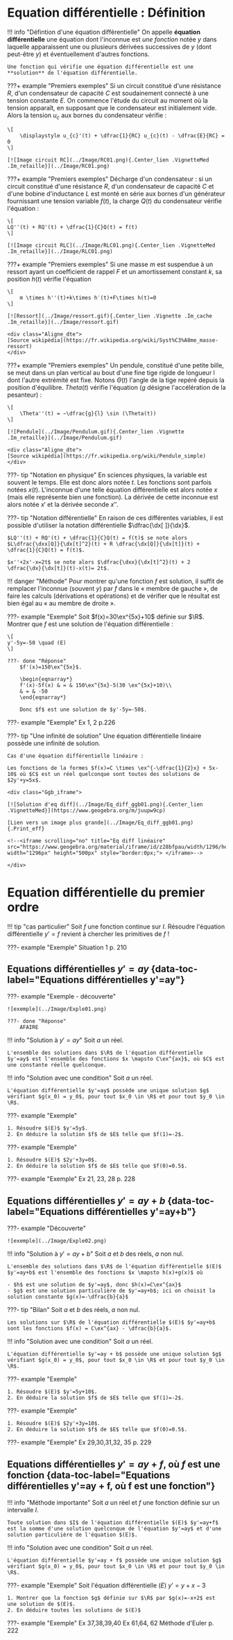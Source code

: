 # Equation différentielle : Définition


!!! info "Défintion d'une équation différentielle"
    On appelle **équation différentielle** une équation dont l'inconnue est *une fonction* notée $y$ dans laquelle apparaissent une ou plusieurs dérivées successives de $y$ (dont peut-être $y$) et éventuellement d'autres fonctions.

    Une fonction qui vérifie une équation différentielle est une **solution** de l'équation différentielle.

???+ example "Premiers exemples"
    Si un circuit constitué d'une résistance $R$, d'un condensateur de capacité $C$ est soudainement connecté à une tension constante $E$. On commence l'étude du circuit au moment où la tension apparaît, en supposant que le condensateur est initialement vide. Alors la tension $u_c$ aux bornes du condensateur vérifie :

    \[
        \displaystyle u_{c}'(t) + \dfrac{1}{RC} u_{c}(t) - \dfrac{E}{RC} = 0
    \]

    [![Image circuit RC](../Image/RC01.png){.Center_lien .VignetteMed .Im_retaille}](../Image/RC01.png)
    
???+ example "Premiers exemples"
    Décharge d'un condensateur : si un circuit constitué d'une résistance $R$, d'un condensateur de capacité $C$ et d'une bobine d'inductance $L$ est monté en série aux bornes d'un générateur fournissant une tension variable $f(t)$, la charge $Q(t)$ du condensateur vérifie l'équation :

    \[
    LQ''(t) + RQ'(t) + \dfrac{1}{C}Q(t) = f(t)
    \]
    
    [![Image circuit RLC](../Image/RLC01.png){.Center_lien .VignetteMed .Im_retaille}](../Image/RLC01.png)

???+ example "Premiers exemples"
    Si une masse $m$ est suspendue à un ressort ayant un coefficient de rappel $F$ et un amortissement constant $k$, sa position $h(t)$ vérifie l'équation

    \[
        m \times h''(t)+k\times h′(t)+F\times h(t)=0
    \]

    [![Ressort](../Image/ressort.gif){.Center_lien .Vignette .Im_cache .Im_retaille}](../Image/ressort.gif)

    <div class="Aligne_dte">
    [Source wikipédia](https://fr.wikipedia.org/wiki/Syst%C3%A8me_masse-ressort)
    </div>

???+ example "Premiers exemples"
    Un pendule, constitué d'une petite bille, se meut dans un plan vertical au bout d'une fine tige rigide de longueur l dont l'autre extrémité est fixe. Notons $\Theta(t)$ l'angle de la tige repéré depuis la position d'équilibre. $Theta(t)$ vérifie l'équation ($g$ désigne l'accélération de la pesanteur) :

    \[
        \Theta''(t) = −\dfrac{g}{l} \sin⁡ (\Theta(t)) 
    \]

    [![Pendule](../Image/Pendulum.gif){.Center_lien .Vignette .Im_retaille}](../Image/Pendulum.gif)

    <div class="Aligne_dte">
    [Source wikipédia](https://fr.wikipedia.org/wiki/Pendule_simple)
    </div>
    


???- tip "Notation en physique"
    En sciences physiques, la variable est souvent le temps. Elle est donc alors notée $t$. Les fonctions sont parfois notées $x(t)$. L'inconnue d'une telle équation différentielle est alors notée $x$ (mais elle représente bien une fonction). La dérivée de cette inconnue est alors notée $x'$ et la dérivée seconde $x''$.

???- tip "Notation différentielle"
    En raison de ces différentes variables, il est possible d'utiliser la notation différentielle $\dfrac{\dx[ ]}{\dx}$.
    
    $LQ''(t) + RQ'(t) + \dfrac{1}{C}Q(t) = f(t)$ se note alors $L\dfrac{\dxx[Q]}{\dx[t]^2}(t) + R \dfrac{\dx[Q]}{\dx[t]}(t) + \dfrac{1}{C}Q(t) = f(t)$.
    
    $x''+2x'-x=2t$ se note alors $\dfrac{\dxx}{\dx[t]^2}(t) + 2 \dfrac{\dx}{\dx[t]}(t)-x(t)= 2t$.

!!! danger "Méthode"
    Pour montrer qu'une fonction $f$ est solution, il suffit de remplacer l'inconnue (souvent $y$) par $f$ dans le &laquo; membre de gauche &raquo;, de faire les calculs (dérivations et opérations) et de vérifier que le résultat est bien égal au &laquo; au membre de droite &raquo;.

???- example "Exemple"
    Soit $f(x)=30\ex^{5x}+10$ définie sur $\R$. Montrer que $f$ est une solution de l'équation différentielle :
    
    \[
    y'-5y=-50 \quad (E)
    \]

    ???- done "Réponse"
        $f'(x)=150\ex^{5x}$.
        
        \begin{eqnarray*}
        f'(x)-5f(x) & = & 150\ex^{5x}-5(30 \ex^{5x}+10)\\
        & = & -50
        \end{eqnarray*}
        
        Donc $f$ est une solution de $y'-5y=-50$.

???- example "Exemple"
    Ex 1, 2 p.226


<!--
\begin{exple}[Pour aller plus loin]
\begin{enumerate}
\item Soit $f(x)=\cos \left( 3x +\dfrac{\pi}{6} \right)$. Montrer que $f$ est une solution de l'équation différentielle :
\[ y'' + 9y=0 \]
\item Soit $g(x)=2\cos (3x)- 5\sin (3x)$. Montrer que $g$ est une solution de l'équation différentielle :
\[ y'' + 9y=0 \]
\end{enumerate}
\end{exple}

\begin{Solub}
\begin{enumerate}
\item $f'(x) = -3\sin \left( 3x +\dfrac{\pi}{6} \right)$ et $f''(x)=-9\cos \left( 3x +\dfrac{\pi}{6} \right)$
\begin{eqnarray*}
f''(x)+9f(x) & = & -9\cos \left( 3x +\dfrac{\pi}{6} \right) + 9 \times \cos \left( 3x +\dfrac{\pi}{6} \right)\\
 & = & 0
\end{eqnarray*}
Donc $f$ est une solution de $y''+9y=0$.
\item $g'(x)=-6\sin(3x)-15\cos (3x)$ et $g''(x)=-18\cos(3x)+45\sin (3x)$.
\begin{eqnarray*}
g''(x)+9g(x) & = & -18\cos(3x)+45\sin (3x) + 9\left( 2\cos (3x)- 5\sin (3x) \right) \\
& = & 0
\end{eqnarray*}
Donc $g$ est une solution de $y''+9y=0$.
\end{enumerate}
\end{Solub}-->


???- tip "Une infinité de solution"
    Une équation différentielle linéaire possède une infinité de solution.

    Cas d'une équation différentielle linéaire :

    Les fonctions de la formes $f(x)=C \times \ex^{-\dfrac{1}{2}x} + 5x-10$ où $C$ est un réel quelconque sont toutes des solutions de $2y'+y=5x$.

    <div class="Ggb_iframe">
    
    [![Solution d'eq diff](../Image/Eq_diff_ggb01.png){.Center_lien .VignetteMed}](https://www.geogebra.org/m/juupw9cp)

    [Lien vers un image plus grande](../Image/Eq_diff_ggb01.png){.Print_eff}

    <!--<iframe scrolling="no" title="Eq diff linéaire" src="https://www.geogebra.org/material/iframe/id/z28bfpau/width/1296/height/500/border/888888/sfsb/true/smb/false/stb/false/stbh/false/ai/false/asb/false/sri/false/rc/false/ld/false/sdz/false/ctl/false" width="1296px" height="500px" style="border:0px;"> </iframe>-->

    </div>

# Equation différentielle du premier ordre

!!! tip "cas particulier"
    Soit $f$ une fonction continue sur $I$. Résoudre l'équation différentielle $y'=f$ revient à chercher les primitives de $f$ ! 

???- example "Exemple"
    Situation 1 p. 210


## Equations différentielles $y'=ay$ {data-toc-label="Equations différentielles y'=ay"}

???- example "Exemple - découverte"

    ![exemple](../Image/Exple01.png)

    ???- done "Réponse"
        AFAIRE

!!! info "Solution à $y'=ay$"
    Soit $a$ un réel.
    
    L'ensemble des solutions dans $\R$ de l'équation différentielle $y'=ay$ est l'ensemble des fonctions $x \mapsto C\ex^{ax}$, où $C$ est une constante réelle quelconque.

!!! info "Solution avec une condition"
    Soit $a$ un réel.
    
    L'équation différentielle $y'=ay$ possède une unique solution $g$ vérifiant $g(x_0) = y_0$, pour tout $x_0 \in \R$ et pour tout $y_0 \in \R$.
    


???- example "Exemple"

    1. Résoudre $(E)$ $y'=5y$.
    2. En déduire la solution $f$ de $E$ telle que $f(1)=-2$.


???- example "Exemple"
    
    1. Résoudre $(E)$ $2y'+3y=0$.
    2. En déduire la solution $f$ de $E$ telle que $f(0)=0.5$.

???- example "Exemple"
    Ex 21, 23, 28 p. 228

## Equations différentielles $y'=ay+b$ {data-toc-label="Equations différentielles y'=ay+b"}


???- example "Découverte"

    ![exemple](../Image/Exple02.png)


!!! info "Solution à $y'=ay+b$"
    Soit $a$ et $b$ des réels, $a$ non nul.
    
    L'ensemble des solutions dans $\R$ de l'équation différentielle $(E)$ $y'=ay+b$ est l'ensemble des fonctions $x \mapsto h(x)+g(x)$ où 
    
    - $h$ est une solution de $y'=ay$, donc $h(x)=C\ex^{ax}$
    - $g$ est une solution particulière de $y'=ay+b$; ici on choisit la solution constante $g(x)=-\dfrac{b}{a}$

???- tip "Bilan"
    Soit $a$ et $b$ des réels, $a$ non nul.
    
    Les solutions sur $\R$ de l'équation différentielle $(E)$ $y'=ay+b$ sont les fonctions $f(x) = C\ex^{ax} - \dfrac{b}{a}$.

!!! info "Solution avec une condition"
    Soit $a$ un réel.
    
    L'équation différentielle $y'=ay + b$ possède une unique solution $g$ vérifiant $g(x_0) = y_0$, pour tout $x_0 \in \R$ et pour tout $y_0 \in \R$.
    

    

???- example "Exemple"

    1. Résoudre $(E)$ $y'=5y+10$.
    2. En déduire la solution $f$ de $E$ telle que $f(1)=-2$.

???- example "Exemple"
    
    1. Résoudre $(E)$ $2y'+3y=10$.
    2. En déduire la solution $f$ de $E$ telle que $f(0)=0.5$.

???- example "Exemple"
    Ex 29,30,31,32, 35 p. 229

## Equations différentielles $y'=ay+f$, où $f$ est une fonction {data-toc-label="Equations différentielles y'=ay + f, où f est une fonction"} 

!!! info "Méthode importante"
    Soit $a$ un réel et $f$ une fonction définie sur un intervalle $I$.
    
    Toute solution dans $I$ de l'équation différentielle $(E)$ $y'=ay+f$ est la somme d'une solution quelconque de l'équation $y'=ay$ et d'une solution particulière de l'équation $(E)$.



!!! info "Solution avec une condition"
    Soit $a$ un réel.
    
    L'équation différentielle $y'=ay + f$ possède une unique solution $g$ vérifiant $g(x_0) = y_0$, pour tout $x_0 \in \R$ et pour tout $y_0 \in \R$.
    


???- example "Exemple"
    Soit l'équation différentielle $(E)$ $y'=y+x-3$

    1. Montrer que la fonction $g$ définie sur $\R$ par $g(x)=-x+2$ est une solution de $(E)$.
    2. En déduire toutes les solutions de $(E)$

???- example "Exemple"
    Ex 37,38,39,40
    Ex 61,64, 62
    Méthode d'Euler p. 222



